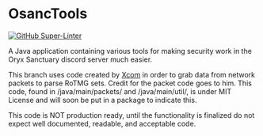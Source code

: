 # OsancTools

[![GitHub Super-Linter](https://github.com/Waifu/OsancTools/workflows/Lint%20Code%20Base/badge.svg)](https://github.com/marketplace/actions/super-linter)

A Java application containing various tools for making security work in the Oryx Sanctuary discord server much easier.

This branch uses code created by [Xcom](https://github.com/X-com/RealmShark) in order to grab data from network packets to parse RoTMG sets. Credit for the packet code goes to him. This code, found in /java/main/packets/ and /java/main/util/, is under MIT License and will soon be put in a package to indicate this.

This code is NOT production ready, until the functionality is finalized do not expect well documented, readable, and acceptable code.
